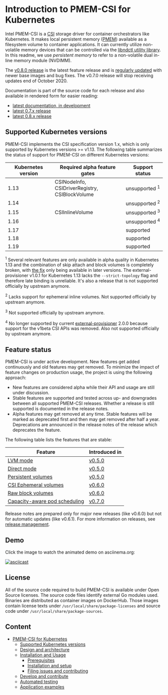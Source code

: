# Introduction to PMEM-CSI for Kubernetes

Intel PMEM-CSI is a [CSI](https://github.com/container-storage-interface/spec)
storage driver for container orchestrators like
Kubernetes. It makes local persistent memory
([PMEM](https://pmem.io/)) available as a filesystem volume to
container applications. It can currently utilize non-volatile memory
devices that can be controlled via the [libndctl utility
library](https://github.com/pmem/ndctl). In this readme, we use
*persistent memory* to refer to a non-volatile dual in-line memory
module (NVDIMM).

The [v0.8.0 release](https://github.com/intel/pmem-csi/releases/latest)
is the latest feature release and is [regularly updated](docs/DEVELOPMENT.md#release-management) with newer base images
and bug fixes. The v0.7.0 release will stop receiving updates
end of October 2020.

Documentation is part of the source code for each release and also
available in rendered form for easier reading:
- [latest documentation, in development](https://intel.github.io/pmem-csi/latest/)
- [latest 0.7.x release](https://intel.github.io/pmem-csi/0.7/)
- [latest 0.8.x release](https://intel.github.io/pmem-csi/0.8/)

## Supported Kubernetes versions

PMEM-CSI implements the CSI specification version 1.x, which is only
supported by Kubernetes versions >= v1.13. The following table
summarizes the status of support for PMEM-CSI on different Kubernetes
versions:

| Kubernetes version | Required alpha feature gates   | Support status
|--------------------|--------------------------------|----------------
| 1.13               | CSINodeInfo, CSIDriverRegistry,<br>CSIBlockVolume</br>| unsupported <sup>1</sup>
| 1.14               |                                | unsupported <sup>2</sup>
| 1.15               | CSIInlineVolume                | unsupported <sup>3</sup>
| 1.16               |                                | unsupported <sup>4</sup>
| 1.17               |                                | supported
| 1.18               |                                | supported
| 1.19               |                                | supported

<sup>1</sup> Several relevant features are only available in alpha
quality in Kubernetes 1.13 and the combination of skip attach and
block volumes is completely broken, with [the
fix](https://github.com/kubernetes/kubernetes/pull/79920) only being
available in later versions. The external-provisioner v1.0.1 for
Kubernetes 1.13 lacks the `--strict-topology` flag and therefore late
binding is unreliable. It's also a release that is not supported
officially by upstream anymore.

<sup>2</sup> Lacks support for ephemeral inline volumes.
Not supported officially by upstream anymore.

<sup>3</sup> Not supported officially by upstream anymore.

<sup>4</sup> No longer supported by current
[external-provisioner](https://github.com/kubernetes-csi/external-provisioner/)
2.0.0 because support for the v1beta CSI APIs was removed. Also not
supported officially by upstream anymore.

## Feature status

PMEM-CSI is under active development. New features get added
continuously and old features may get removed. To minimize the impact
of feature changes on production usage, the project is using the
following approach:
- New features are considered alpha while their API and usage are
  still under discussion.
- Stable features are supported and tested across up- and downgrades
  between all supported PMEM-CSI releases. Whether a release is still
  supported is documented in the release notes.
- Alpha features may get removed at any time. Stable features will be
  marked as deprecated first and then may get removed after half a
  year. Deprecations are announced in the release notes of the release
  which deprecates the feature.

The following table lists the features that are stable:

Feature | Introduced in
--------|--------------
[LVM mode](docs/design.html#lvm-device-mode) | [v0.5.0](https://github.com/intel/pmem-csi/releases/tag/v0.5.0)
[Direct mode](https://intel.github.io/pmem-csi/latest/docs/design.html#direct-device-mode) | [v0.5.0](https://github.com/intel/pmem-csi/releases/tag/v0.5.0)
[Persistent volumes](https://intel.github.io/pmem-csi/latest/docs/design.html#volume-persistency) | [v0.5.0](https://github.com/intel/pmem-csi/releases/tag/v0.5.0)
[CSI Ephemeral volumes](https://intel.github.io/pmem-csi/latest/docs/design.html#volume-persistency) | [v0.6.0](https://github.com/intel/pmem-csi/releases/tag/v0.6.0)
[Raw block volumes](https://intel.github.io/pmem-csi/latest/docs/install.html#raw-block-volumes) | [v0.6.0](https://github.com/intel/pmem-csi/releases/tag/v0.6.0)
[Capacity-aware pod scheduling](https://intel.github.io/pmem-csi/latest/docs/design.html#capacity-aware-pod-scheduling) | [v0.7.0](https://github.com/intel/pmem-csi/releases/tag/v0.7.0)

Release notes are prepared only for major new releases (like v0.6.0)
but not for automatic updates (like v0.6.1). For more information on
releases, see [release
management](docs/DEVELOPMENT.md#release-management).

## Demo

Click the image to watch the animated demo on asciinema.org:

[![asciicast](https://asciinema.org/a/4M5PSwbYkaXs0dPHYUIVbakqB.svg)](https://asciinema.org/a/4M5PSwbYkaXs0dPHYUIVbakqB)

## License

All of the source code required to build PMEM-CSI is available under
Open Source licenses.  The source code files identify external Go
modules used. Binaries are distributed as container images on
DockerHub. Those images contain license texts under
`/usr/local/share/package-licenses` and source code under
`/usr/local/share/package-sources`.

## Content

- [PMEM-CSI for Kubernetes](#pmem-csi-for-kubernetes)
    - [Supported Kubernetes versions](#supported-kubernetes-versions)
    - [Design and architecture](docs/design.md)
    - [Installation and Usage](docs/install.md)
       - [Prerequisites](docs/install.md#prerequisites)
       - [Installation and setup](docs/install.md#installation-and-setup)
       - [Filing issues and contributing](docs/install.md#filing-issues-and-contributing)
    - [Develop and contribute](docs/DEVELOPMENT.md)
    - [Automated testing](docs/autotest.md)
    - [Application examples](examples/readme.rst)
